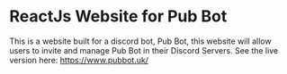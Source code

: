 # ReactJs Website for Pub Bot
This is a website built for a discord bot, Pub Bot, this website will allow users to invite and manage Pub Bot in their Discord Servers.
See the live version here: https://www.pubbot.uk/
